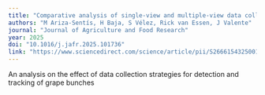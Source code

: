 ```yaml
---
title: "Comparative analysis of single-view and multiple-view data collection strategies for detecting partially-occluded grape bunches: Field trials"
authors: "M Ariza-Sentís, H Baja, S Vélez, Rick van Essen, J Valente"
journal: "Journal of Agriculture and Food Research"
year: 2025
doi: "10.1016/j.jafr.2025.101736"
link: "https://www.sciencedirect.com/science/article/pii/S2666154325001073"
---
```


An analysis on the effect of data collection strategies for detection and tracking of grape bunches
